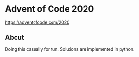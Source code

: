 # Advent of Code 2020
https://adventofcode.com/2020

## About
Doing this casually for fun. Solutions are implemented in python.